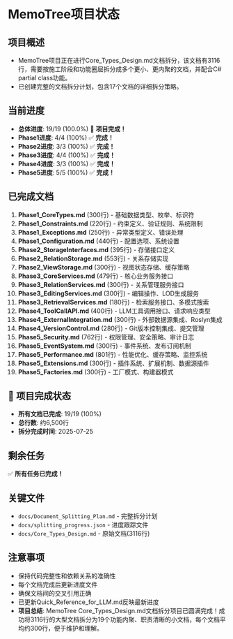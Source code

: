 # MemoTree项目状态

## 项目概述
- MemoTree项目正在进行Core_Types_Design.md文档拆分，该文档有3116行，需要按施工阶段和功能圈层拆分成多个更小、更内聚的文档，并配合C# partial class功能。
- 已创建完整的文档拆分计划，包含17个文档的详细拆分策略。

## 当前进度
- **总体进度**: 19/19 (100.0%) 🎉 **项目完成！**
- **Phase1进度**: 4/4 (100%) ✅ **完成！**
- **Phase2进度**: 3/3 (100%) ✅ **完成！**
- **Phase3进度**: 4/4 (100%) ✅ **完成！**
- **Phase4进度**: 3/3 (100%) ✅ **完成！**
- **Phase5进度**: 5/5 (100%) ✅ **完成！**

## 已完成文档
1. **Phase1_CoreTypes.md** (300行) - 基础数据类型、枚举、标识符
2. **Phase1_Constraints.md** (220行) - 约束定义、验证规则、系统限制
3. **Phase1_Exceptions.md** (250行) - 异常类型定义、错误处理
4. **Phase1_Configuration.md** (440行) - 配置选项、系统设置
5. **Phase2_StorageInterfaces.md** (395行) - 存储接口定义
6. **Phase2_RelationStorage.md** (553行) - 关系存储实现
7. **Phase2_ViewStorage.md** (300行) - 视图状态存储、缓存策略
8. **Phase3_CoreServices.md** (479行) - 核心业务服务接口
9. **Phase3_RelationServices.md** (300行) - 关系管理服务接口
10. **Phase3_EditingServices.md** (300行) - 编辑操作、LOD生成服务
11. **Phase3_RetrievalServices.md** (180行) - 检索服务接口、多模式搜索
12. **Phase4_ToolCallAPI.md** (400行) - LLM工具调用接口、请求响应类型
13. **Phase4_ExternalIntegration.md** (300行) - 外部数据源集成、Roslyn集成
14. **Phase4_VersionControl.md** (280行) - Git版本控制集成、提交管理
15. **Phase5_Security.md** (762行) - 权限管理、安全策略、审计日志
16. **Phase5_EventSystem.md** (300行) - 事件系统、发布订阅机制
17. **Phase5_Performance.md** (801行) - 性能优化、缓存策略、监控系统
18. **Phase5_Extensions.md** (300行) - 插件系统、扩展机制、数据源插件
19. **Phase5_Factories.md** (300行) - 工厂模式、构建器模式

## 🎉 项目完成状态
- **所有文档已完成**: 19/19 (100%)
- **总行数**: 约6,500行
- **拆分完成时间**: 2025-07-25

## 剩余任务
✅ **所有任务已完成！**

## 关键文件
- `docs/Document_Splitting_Plan.md` - 完整拆分计划
- `docs/splitting_progress.json` - 进度跟踪文件
- `docs/Core_Types_Design.md` - 原始文档(3116行)

## 注意事项
- 保持代码完整性和依赖关系的准确性
- 每个文档完成后更新进度文件
- 确保文档间的交叉引用正确
- 已更新Quick_Reference_for_LLM.md反映最新进度
- **项目总结**: MemoTree Core_Types_Design.md文档拆分项目已圆满完成！成功将3116行的大型文档拆分为19个功能内聚、职责清晰的小文档，每个文档平均约300行，便于维护和理解。

